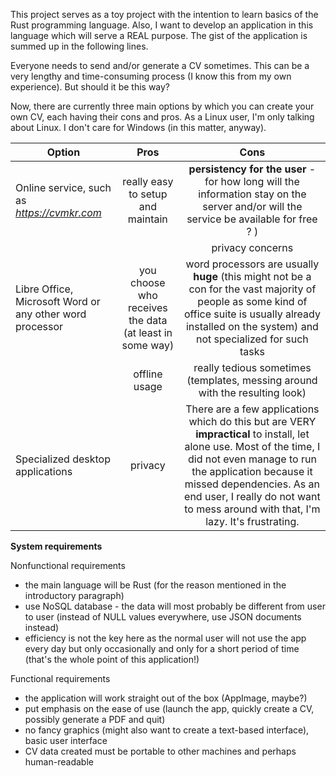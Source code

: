 This project serves as a toy project with the intention to learn basics of
the Rust programming language. Also, I want to develop an application in this
language which will serve a REAL purpose. The gist of the application is
summed up in the following lines.

Everyone needs to send and/or generate a CV sometimes. This can be a very lengthy
and time-consuming process (I know this from my own experience). But should it
be this way?

Now, there are currently three main options by which you can create your own
CV, each having their cons and pros. As a Linux user, I'm only talking about Linux. 
I don't care for Windows (in this matter, anyway).

| Option                               | Pros                                         | Cons                           |
| ------------------------------------ | :------------------------------------------: | :----------------------------: |
| Online service, such as *https://cvmkr.com* | really easy to setup and maintain | **persistency for the user** - for how long will the information stay on the server and/or will the service be available for free ? ) |
|                                               |                                   | privacy concerns
| Libre Office, Microsoft Word or any other word processor | you choose who receives the data (at least in some way) | word processors are usually **huge** (this might not be a con for the vast majority of people as some kind of office suite is usually already installed on the system) and not specialized for such tasks |
|                                               | offline usage | really tedious sometimes (templates, messing around with the resulting look) |
| Specialized desktop applications | privacy | There are a few applications which do this but are VERY **impractical** to install, let alone use. Most of the time, I did not even manage to run the application because it missed dependencies. As an end user, I really do not want to mess around with that, I'm lazy. It's frustrating. |

**System requirements**

Nonfunctional requirements
- the main language will be Rust (for the reason mentioned in the introductory paragraph)
- use NoSQL database - the data will most probably be different from user to user (instead of NULL values everywhere, 
  use JSON documents instead)
- efficiency is not the key here as the normal user will not use the app every day but only occasionally and only
  for a short period of time (that's the whole point of this application!)

Functional requirements
- the application will work straight out of the box (AppImage, maybe?)
- put emphasis on the ease of use (launch the app, quickly create a CV, possibly generate a PDF and quit)
- no fancy graphics (might also want to create a text-based interface), basic user interface
- CV data created must be portable to other machines and perhaps human-readable



